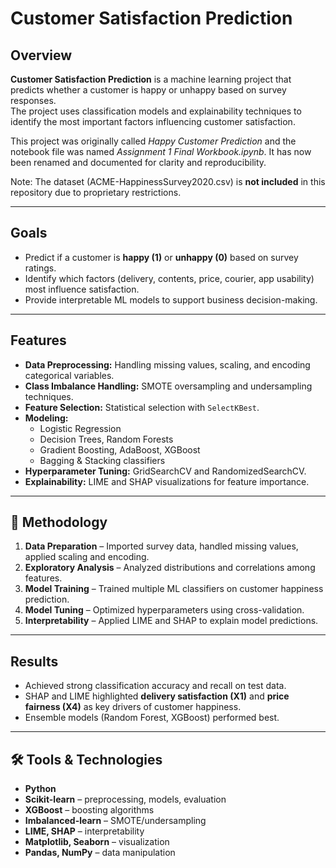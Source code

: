 # Customer Satisfaction Prediction  

## Overview  
**Customer Satisfaction Prediction** is a machine learning project that predicts whether a customer is happy or unhappy based on survey responses.  
The project uses classification models and explainability techniques to identify the most important factors influencing customer satisfaction.  

This project was originally called *Happy Customer Prediction* and the notebook file was named *Assignment 1 Final Workbook.ipynb*. It has now been renamed and documented for clarity and reproducibility.  

Note: The dataset (ACME-HappinessSurvey2020.csv) is **not included** in this repository due to proprietary restrictions.  

---

## Goals  
- Predict if a customer is **happy (1)** or **unhappy (0)** based on survey ratings.  
- Identify which factors (delivery, contents, price, courier, app usability) most influence satisfaction.  
- Provide interpretable ML models to support business decision-making.  

---

## Features  
- **Data Preprocessing:** Handling missing values, scaling, and encoding categorical variables.  
- **Class Imbalance Handling:** SMOTE oversampling and undersampling techniques.  
- **Feature Selection:** Statistical selection with `SelectKBest`.  
- **Modeling:**  
  - Logistic Regression  
  - Decision Trees, Random Forests  
  - Gradient Boosting, AdaBoost, XGBoost  
  - Bagging & Stacking classifiers  
- **Hyperparameter Tuning:** GridSearchCV and RandomizedSearchCV.  
- **Explainability:** LIME and SHAP visualizations for feature importance.  

---

## 🔬 Methodology  
1. **Data Preparation** – Imported survey data, handled missing values, applied scaling and encoding.  
2. **Exploratory Analysis** – Analyzed distributions and correlations among features.  
3. **Model Training** – Trained multiple ML classifiers on customer happiness prediction.  
4. **Model Tuning** – Optimized hyperparameters using cross-validation.  
5. **Interpretability** – Applied LIME and SHAP to explain model predictions.  

---

## Results  
- Achieved strong classification accuracy and recall on test data.  
- SHAP and LIME highlighted **delivery satisfaction (X1)** and **price fairness (X4)** as key drivers of customer happiness.  
- Ensemble models (Random Forest, XGBoost) performed best.  

---

## 🛠️ Tools & Technologies  
- **Python**  
- **Scikit-learn** – preprocessing, models, evaluation  
- **XGBoost** – boosting algorithms  
- **Imbalanced-learn** – SMOTE/undersampling  
- **LIME, SHAP** – interpretability  
- **Matplotlib, Seaborn** – visualization  
- **Pandas, NumPy** – data manipulation  
